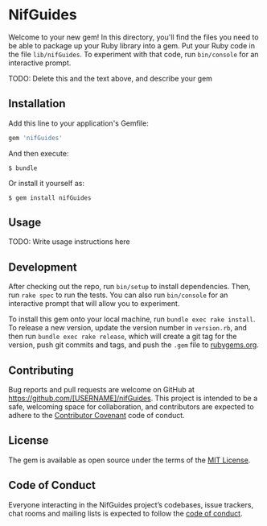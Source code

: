 # NifGuides

Welcome to your new gem! In this directory, you'll find the files you need to be able to package up your Ruby library into a gem. Put your Ruby code in the file `lib/nifGuides`. To experiment with that code, run `bin/console` for an interactive prompt.

TODO: Delete this and the text above, and describe your gem

## Installation

Add this line to your application's Gemfile:

```ruby
gem 'nifGuides'
```

And then execute:

    $ bundle

Or install it yourself as:

    $ gem install nifGuides

## Usage

TODO: Write usage instructions here

## Development

After checking out the repo, run `bin/setup` to install dependencies. Then, run `rake spec` to run the tests. You can also run `bin/console` for an interactive prompt that will allow you to experiment.

To install this gem onto your local machine, run `bundle exec rake install`. To release a new version, update the version number in `version.rb`, and then run `bundle exec rake release`, which will create a git tag for the version, push git commits and tags, and push the `.gem` file to [rubygems.org](https://rubygems.org).

## Contributing

Bug reports and pull requests are welcome on GitHub at https://github.com/[USERNAME]/nifGuides. This project is intended to be a safe, welcoming space for collaboration, and contributors are expected to adhere to the [Contributor Covenant](http://contributor-covenant.org) code of conduct.

## License

The gem is available as open source under the terms of the [MIT License](https://opensource.org/licenses/MIT).

## Code of Conduct

Everyone interacting in the NifGuides project’s codebases, issue trackers, chat rooms and mailing lists is expected to follow the [code of conduct](https://github.com/[USERNAME]/nifGuides/blob/master/CODE_OF_CONDUCT.md).

